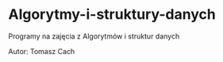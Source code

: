 # Algorytmy-i-struktury-danych
Programy na zajęcia z Algorytmów i struktur danych

Autor: Tomasz Cach

